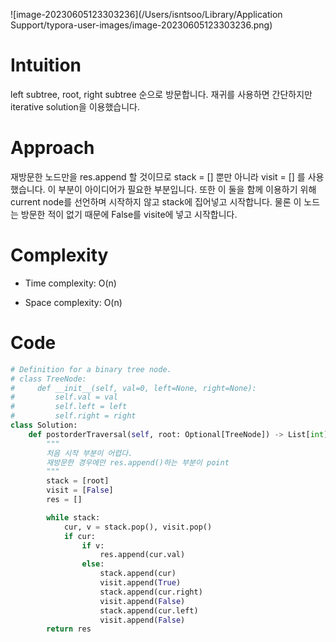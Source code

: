 ![image-20230605123303236](/Users/isntsoo/Library/Application Support/typora-user-images/image-20230605123303236.png)

# Intuition

left subtree, root, right subtree 순으로 방문합니다. 재귀를 사용하면 간단하지만 iterative solution을 이용했습니다.

# Approach

재방문한 노드만을 res.append 할 것이므로 stack = [] 뿐만 아니라 visit = [] 를 사용했습니다. 이 부분이 아이디어가 필요한 부분입니다.
또한 이 둘을 함께 이용하기 위해 current node를 선언하며 시작하지 않고 stack에 집어넣고 시작합니다. 물론 이 노드는 방문한 적이 없기 때문에 False를 visite에 넣고 시작합니다.

# Complexity
- Time complexity: O(n)
<!-- Add your time complexity here, e.g. $$O(n)$$ -->

- Space complexity: O(n)
<!-- Add your space complexity here, e.g. $$O(n)$$ -->

# Code
```python
# Definition for a binary tree node.
# class TreeNode:
#     def __init__(self, val=0, left=None, right=None):
#         self.val = val
#         self.left = left
#         self.right = right
class Solution:
    def postorderTraversal(self, root: Optional[TreeNode]) -> List[int]:
        """
        처음 시작 부분이 어렵다.
        재방문한 경우에만 res.append()하는 부분이 point
        """
        stack = [root]
        visit = [False]
        res = []

        while stack:
            cur, v = stack.pop(), visit.pop()
            if cur:
                if v:
                    res.append(cur.val)
                else:
                    stack.append(cur)
                    visit.append(True)
                    stack.append(cur.right)
                    visit.append(False)
                    stack.append(cur.left)
                    visit.append(False)
        return res
            
```